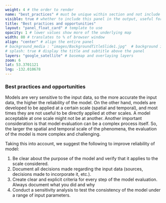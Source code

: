 ```yaml
---
weight: 4 # the order to render
name: "best_practices" # must be unique within section and not include special characters
visible: true # whether to include this panel in the output, useful for testing
title: "Best practices and opportunities"
layout: "panel_float_card" # template to use
opacity: 1 # lower values show more of the underlying map
width: 80 # translates to % of browser window
align: "center" # align the entire panel
# background_media : "images/BackgroundTitleSlide1.jpg"  # background image rendered behind the panel, covering map
# splash: true # display the title and subtitle above the panel
layers: "google_satellite" # basemap and overlaying layers
zoom: 6
lat: 53.3701121
lng: -132.010678
---
```


### Best practices and opportunities

Models are very sensitive to the input data, so the more accurate the input data, the higher the reliability of the model. On the other hand, models are developed to be applied at a certain scale (spatial and temporal), and most times they are not useful to be directly applied at other scales. A model acceptable at one scale might not be at another. Another important consideration is that model evaluation can be a complex process itself. So, the larger the spatial and temporal scale of the phenomena, the evaluation of the model is more complex and challenging.

Taking this into account, we suggest the following to improve reliability of model:

1. Be clear about the purpose of the model and verify that it applies to the scale considered.  
2. Document all decisions made regarding the input data (sources, decisions made to incorporate it, etc.).  
3. Create clear and explicit criteria for every step of the model evaluation. Always document what you did and why  
4. Conduct a sensitivity analysis to test the consistency of the model under a range of input parameters.